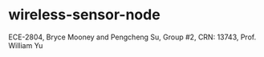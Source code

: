 # wireless-sensor-node
ECE-2804, Bryce Mooney and Pengcheng Su, Group #2, CRN: 13743, Prof. William Yu
